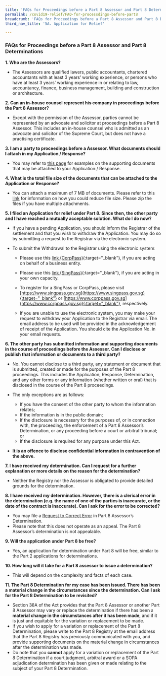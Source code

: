 ```yaml
---
title: 'FAQs for Proceedings before a Part 8 Assessor and Part 8 Determinations'
permalink: /covid19-relief/FAQ-for-processdings-before-part8
breadcrumb: 'FAQs for Proceedings before a Part 8 Assessor and Part 8 Determinations'
third_nav_title: '5A. Application for Relief'

---
```



### FAQs for Proceedings before a Part 8 Assessor and Part 8 Determinations ###

**1. Who are the Assessors?**
* The Assessors are qualified lawers, public accountants, chartered accountants with at least 3 years’ working experience, or persons who have at least 3 years’ working experience in or relating to law, accountancy, finance, business management, building and construction or architecture. 

**2. Can an in-house counsel represent his company in proceedings before the Part 8 Assessor?**
* Except with the permission of the Assessor, parties cannot be represented by an advocate and solicitor at proceedings before a Part 8 Assessor. This includes an in-house counsel who is admitted as an advocate and solicitor of the Supreme Court, but does not have a practising certificate. 

**3. I am a party to proceedings before a Assessor. What documents should I attach in my Application / Response?**
* You may refer to [this page](/covid19-relief/supporting-doc-part8) for examples on the supporting documents that may be attached to your Application / Response. 

**4. What is the total file size of the documents that can be attached to the Application or Response?**
* You can attach a maximum of 7 MB of documents. Please refer to this [link](/covid19-relief/tips) for information on how you could reduce file size. Please zip the files if you have multiple attachments. 

**5. I filed an Application for relief under Part 8. Since then, the other party and I have reached a mutually acceptable solution. What do I do now?**
* If you have a pending Application, you should inform the Registrar of the settlement and that you wish to withdraw the Application. You may do so by submitting a request to the Registrar via the electronic system.

* To submit the Withdrawal to the Registrar using the electronic system:
  * Please use this [link (CorpPass)](https://go.gov.sg/form-c-part-8-cp){:target="_blank"}, if you are acting on behalf of a business entity. 
  * Please use this [link (SingPass)](https://go.gov.sg/form-c-part-8-sp){:target="_blank"},  if you are acting in your own capacity. 

  * To register for a SingPass or CorpPass, please visit [https://www.singpass.gov.sg](https://www.singpass.gov.sg){:target="_blank"} or [https://www.corppass.gov.sg](https://www.corppass.gov.sg){:target="_blank"}, respectively.


  * If you are unable to use the electronic system, you may make your request to withdraw your Application to the Registrar via email. The email address to be used will be provided in the acknowledgement of receipt of the Application. You should cite the Application No. in your email requests.

**6. The other party has submitted information and supporting documents in the course of proceedings before the Assessor. Can I disclose or publish that information or documents to a third party?**
* No.  You cannot disclose to a third party, any statement or document that is submitted, created or made for the purposes of the Part 8 proceedings. This includes the Application, Response, Determination, and any other forms or any information (whether written or oral) that is disclosed in the course of the Part 8 proceedings. 

* The only exceptions are as follows:
  * If you have the consent of the other party to whom the information relates;
  * If the information is in the public domain; 
  * If the disclosure is necessary for the purposes of, or in connection with, the proceeding, the enforcement of a Part 8 Assessor’s Determination, or any proceeding before a court or arbitral tribunal; or
  * If the disclosure is required for any purpose under this Act.

* **It is an offence to disclose confidential information in contravention of the above.** 

**7. I have received my determination. Can I request for a further explanation or more details on the reason for the determination?**
* Neither the Registry nor the Assessor is obligated to provide detailed grounds for the determination.

**8. I have received my determination. However, there is a clerical error in the determination (e.g. the name of one of the parties is inaccurate, or the date of the contract is inaccurate). Can I ask for the error to be corrected?**
* You may file a [Request to Correct Error](/covid19-relief/other-procedures-part8#correcterror) in Part 8 Assessor’s Determination.
* Please note that this does not operate as an appeal. The Part 8 Assessor’s determination is not appealable.

**9. Will the application under Part 8 be free?** 
* Yes, an application for determination under Part 8 will be free, similar to the Part 2 applications for determinations. 

**10. How long will it take for a Part 8 assessor to issue a determination?** 
* This will depend on the complexity and facts of each case. 

**11. The Part 8 Determination for my case has been issued. There has been a material change in the circumstances since the determination. Can I ask for the Part 8 Determination to be revisited?**

* Section 38A of the Act provides that the Part 8 Assessor or another Part 8 Assessor may vary or replace the determination if there has been a **material change in the circumstances after it has been made**, and if it is just and equitable for the variation or replacement to be made.
* If you wish to apply for a variation or replacement of the Part 8 Determination, please write to the Part 8 Registry at the email address that the Part 8 Registry has previously communicated with you, and provide supporting documents on the material change in circumstances after the determination was made.
* Do note that you **cannot** apply for a variation or replacement of the Part 8 Determination if a court judgment, arbitral award or a SOPA adjudication determination has been given or made relating to the subject of your Part 8 Determination.
